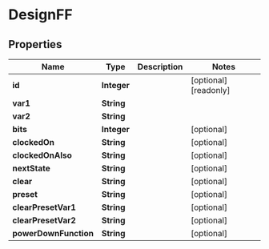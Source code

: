 

# DesignFF

## Properties

Name | Type | Description | Notes
------------ | ------------- | ------------- | -------------
**id** | **Integer** |  |  [optional] [readonly]
**var1** | **String** |  | 
**var2** | **String** |  | 
**bits** | **Integer** |  |  [optional]
**clockedOn** | **String** |  |  [optional]
**clockedOnAlso** | **String** |  |  [optional]
**nextState** | **String** |  |  [optional]
**clear** | **String** |  |  [optional]
**preset** | **String** |  |  [optional]
**clearPresetVar1** | **String** |  |  [optional]
**clearPresetVar2** | **String** |  |  [optional]
**powerDownFunction** | **String** |  |  [optional]



